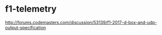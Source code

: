 # f1-telemetry

http://forums.codemasters.com/discussion/53139/f1-2017-d-box-and-udp-output-specification